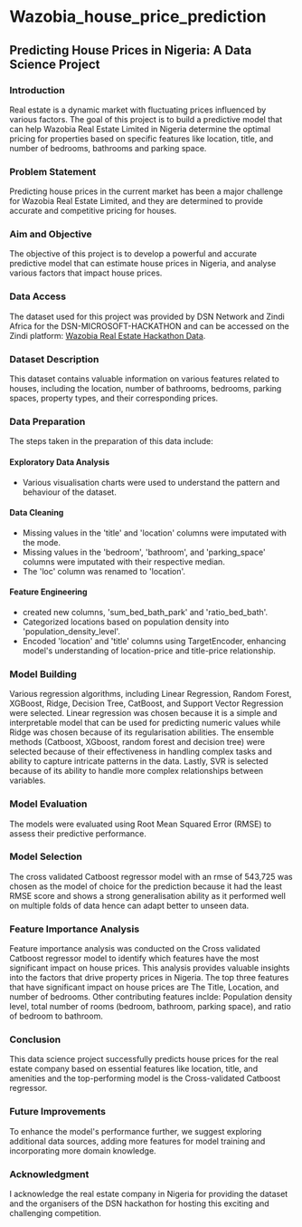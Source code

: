 # Wazobia_house_price_prediction

## Predicting House Prices in Nigeria: A Data Science Project

### Introduction
Real estate is a dynamic market with fluctuating prices influenced by various factors. The goal of this project is to build a predictive model that can help Wazobia Real Estate Limited  in Nigeria determine the optimal pricing for properties based on specific features like location, title, and number of bedrooms, bathrooms and parking space.

### Problem Statement
Predicting house prices in the current market has been a major challenge for Wazobia Real Estate Limited, and they are determined to provide accurate and competitive pricing for houses.

### Aim and Objective
The objective of this project  is to develop a powerful and accurate predictive model that can estimate house prices in Nigeria, and analyse various factors that  impact house prices. 

### Data Access
The dataset used for this project was provided by DSN Network and Zindi Africa for the DSN-MICROSOFT-HACKATHON and can be accessed on the Zindi platform: [Wazobia Real Estate Hackathon Data](https://zindi.africa/competitions/free-ai-classes-in-every-city-hackathon-2023/data).

### Dataset Description
This dataset contains valuable information on various features related to houses, including the location, number of bathrooms, bedrooms, parking spaces, property types, and their corresponding prices.

### Data Preparation
The steps taken in the preparation of this data include:

#### Exploratory Data Analysis 
- Various visualisation charts were used to understand the pattern and behaviour of the dataset. 

#### Data Cleaning 
- Missing values in the 'title' and 'location' columns were imputated with the mode.
- Missing values in the 'bedroom', 'bathroom', and 'parking_space' columns were imputated with their respective median. 
- The 'loc' column was renamed to 'location'.
  
#### Feature Engineering
- created new columns, 'sum_bed_bath_park' and 'ratio_bed_bath'.
- Categorized locations based on population density into 'population_density_level'.
- Encoded 'location' and 'title' columns using TargetEncoder, enhancing model's understanding of location-price and title-price relationship.
 
### Model Building
Various regression algorithms, including Linear Regression, Random Forest, XGBoost, Ridge, Decision Tree, CatBoost, and Support Vector Regression were selected. Linear regression was chosen because it is a simple and interpretable model that can be used for predicting numeric values while Ridge was chosen because of its regularisation abilities. The ensemble methods (Catboost, XGboost, random forest and decision tree) were selected because of their effectiveness in handling complex tasks and ability to capture intricate patterns in the data. Lastly, SVR is selected because of its ability to handle more complex relationships between variables.

### Model Evaluation
The models were evaluated using Root Mean Squared Error (RMSE) to assess their predictive performance.

### Model Selection
The cross validated Catboost regressor model with an rmse of 543,725 was chosen as the model of choice for the prediction because it had the least RMSE score and shows a strong generalisation ability as it performed well on multiple folds of data hence can adapt better to unseen data. 

### Feature Importance Analysis
Feature importance analysis was conducted on the Cross validated Catboost regressor model  to identify which features have the most significant impact on house prices. This analysis provides valuable insights into the factors that drive property prices in Nigeria. The top three features that have significant impact on house prices are The Title, Location, and number of bedrooms. Other contributing features inclde: Population density level, total number of rooms (bedroom, bathroom, parking space), and ratio of bedroom to bathroom. 

### Conclusion 
This data science project successfully predicts house prices for the real estate company based on essential features like location, title, and amenities and the  top-performing model is the Cross-validated Catboost regressor.

### Future Improvements
To enhance the model's performance further, we suggest exploring additional data sources,  adding more features for model training and incorporating more domain knowledge.

### Acknowledgment
I acknowledge the real estate company in Nigeria for providing the dataset and the organisers of the DSN hackathon for hosting this exciting and challenging competition.


